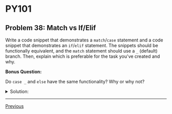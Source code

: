# PY101
## Problem 38: Match vs If/Elif

Write a code snippet that demonstrates a `match`/`case` statement and a code snippet that demonstrates an `if`/`elif` statement. The snippets should be functionally equivalent, and the `match` statement should use a `_` (default) branch. Then, explain which is preferable for the task you've created and why.

**Bonus Question:**

Do `case _` and `else` have the same functionality? Why or why not?

<details>
<summary>Solution:</summary>

```python
def handle_fruit(fruit):
    match fruit:
        case "apple":
            print("This is an apple")
        case "banana":
            print("This is a banana")
        case _:
            print("Unknown fruit")

# Example Usage
handle_fruit("apple")  # Output: This is an apple
handle_fruit("banana") # Output: This is a banana
handle_fruit("cherry") # Output: Unknown fruit
```

```python
def handle_fruit(fruit):
    if fruit == "apple":
        print("This is an apple")
    elif fruit == "banana":
        print("This is a banana")
    else:
        print("Unknown fruit")

# Example Usage
handle_fruit("apple")  # Output: This is an apple
handle_fruit("banana") # Output: This is a banana
handle_fruit("cherry") # Output: Unknown fruit
```

**Bonus Answer:**

In our case, `else` and `case _` have the same functionality. A `match` statement is preferable here because we're repeating the same comparison over and over in our `if/elif` statement. In reality, `match` statements can do a lot more than this.

</details>

---

[Previous](37.md)

